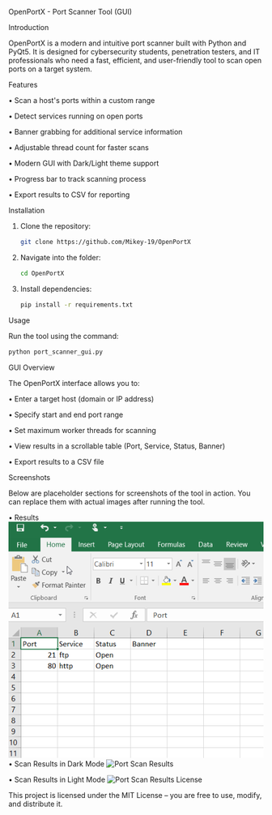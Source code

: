 OpenPortX - Port Scanner Tool (GUI)

 
 Introduction
 
OpenPortX is a modern and intuitive port scanner built with Python and PyQt5. It is designed for cybersecurity students, penetration testers, and IT professionals who need a fast, efficient, and user-friendly tool to scan open ports on a target system.

 Features
 
• Scan a host's ports within a custom range

• Detect services running on open ports

• Banner grabbing for additional service information

• Adjustable thread count for faster scans

• Modern GUI with Dark/Light theme support

• Progress bar to track scanning process

• Export results to CSV for reporting



 Installation
 
1. Clone the repository:
   ```bash
   git clone https://github.com/Mikey-19/OpenPortX
   ```
   
4. Navigate into the folder:
   
   ```bash
   cd OpenPortX
   ```
   
7. Install dependencies:
   ```bash
   pip install -r requirements.txt
   ``` 
 Usage
 
Run the tool using the command:
```bash
python port_scanner_gui.py
```
   
   
 GUI Overview
 
The OpenPortX interface allows you to:

• Enter a target host (domain or IP address)

• Specify start and end port range

• Set maximum worker threads for scanning

• View results in a scrollable table (Port, Service, Status, Banner)

• Export results to a CSV file


 Screenshots
 
Below are placeholder sections for screenshots of the tool in action. You can replace them with actual images after running the tool.

• Results
![Port Scan Results](Port-Scanner/port_scan_results%20in%20Excel.png)
• Scan Results in Dark Mode
![Port Scan Results](Port-Scanner/Port-Scanner%dark.png)

• Scan Results in Light Mode
![Port Scan Results](Port-Scanner/Port-Scanner%light.png)
 License
 
This project is licensed under the MIT License – you are free to use, modify, and distribute it.

